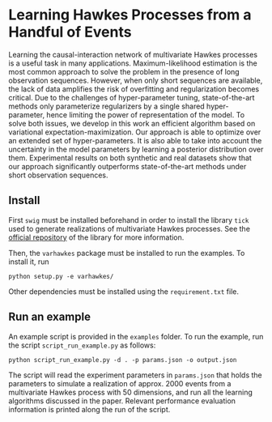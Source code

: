 # Learning Hawkes Processes from a Handful of Events

Learning the causal-interaction network of multivariate Hawkes processes is a useful task in many applications. Maximum-likelihood estimation is the most common approach to solve the problem in the presence of long observation sequences. However, when only short sequences are available, the lack of data amplifies the risk of overfitting and regularization becomes critical. Due to the challenges of hyper-parameter tuning, state-of-the-art methods only parameterize regularizers by a single shared hyper-parameter, hence limiting the power of representation of the model. To solve both issues, we develop in this work an efficient algorithm based on variational expectation-maximization. Our approach is able to optimize over an extended set of hyper-parameters. It is also able to take into account the uncertainty in the model parameters by learning a posterior distribution over them. Experimental results on both synthetic and real datasets show that our approach significantly outperforms state-of-the-art methods under short observation sequences.

## Install

First `swig` must be installed beforehand in order to install the library `tick` used to generate realizations of multivariate Hawkes processes. See the [official repository](https://github.com/X-DataInitiative/tick) of the library for more information.

Then, the `varhawkes` package must be installed to run the examples. To install it, run

    python setup.py -e varhawkes/

Other dependencies must be installed using the `requirement.txt` file.

## Run an example

An example script is provided in the `examples` folder. To run the example, run the script `script_run_example.py` as follows:

    python script_run_example.py -d . -p params.json -o output.json

The script will read the experiment parameters in `params.json` that holds the parameters to simulate a realization of approx. 2000 events from a multivariate Hawkes process with 50 dimensions, and run all the learning algorithms discussed in the paper. Relevant performance evaluation information is printed along the run of the script.
